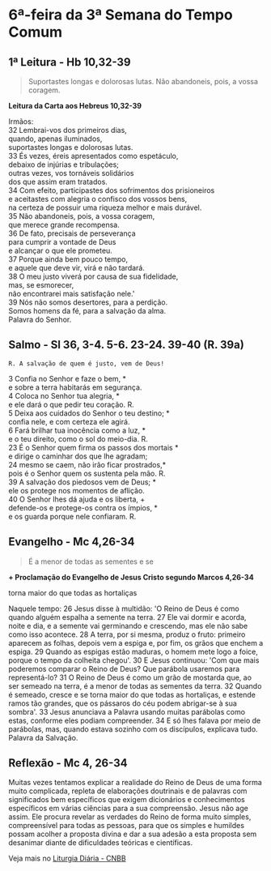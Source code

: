 # 6ª-feira da 3ª Semana do Tempo Comum

## 1ª Leitura - Hb 10,32-39

> Suportastes longas e dolorosas lutas. Não abandoneis, pois, a vossa coragem.

**Leitura da Carta aos Hebreus 10,32-39**

Irmãos:    
32 Lembrai-vos dos primeiros dias,   
 quando, apenas iluminados,   
 suportastes longas e dolorosas lutas.    
33 És vezes, éreis apresentados como espetáculo,   
 debaixo de injúrias e tribulações;   
 outras vezes, vos tornáveis solidários   
 dos que assim eram tratados.    
34 Com efeito, participastes dos sofrimentos dos prisioneiros   
 e aceitastes com alegria o confisco dos vossos bens,   
 na certeza de possuir uma riqueza melhor e mais durável.    
35 Não abandoneis, pois, a vossa coragem,   
 que merece grande recompensa.    
36 De fato, precisais de perseverança   
 para cumprir a vontade de Deus   
 e alcançar o que ele prometeu.    
37 Porque ainda bem pouco tempo,   
 e aquele que deve vir, virá e não tardará.    
38 O meu justo viverá por causa de sua fidelidade,   
 mas, se esmorecer,   
 não encontrarei mais satisfação nele.'    
39 Nós não somos desertores, para a perdição.   
 Somos homens da fé, para a salvação da alma.   
 Palavra do Senhor.

## Salmo - Sl 36, 3-4. 5-6. 23-24. 39-40 (R. 39a)

`R. A salvação de quem é justo, vem de Deus!`

3 Confia no Senhor e faze o bem, *   
 e sobre a terra habitarás em segurança.    
4 Coloca no Senhor tua alegria, *   
 e ele dará o que pedir teu coração. R.    
5 Deixa aos cuidados do Senhor o teu destino; *   
 confia nele, e com certeza ele agirá.    
6 Fará brilhar tua inocência como a luz, *   
 e o teu direito, como o sol do meio-dia. R.    
23 É o Senhor quem firma os passos dos mortais *   
 e dirige o caminhar dos que lhe agradam;    
24 mesmo se caem, não irão ficar prostrados,*   
 pois é o Senhor quem os sustenta pela mão. R.    
39 A salvação dos piedosos vem de Deus; *   
 ele os protege nos momentos de aflição.    
40 O Senhor lhes dá ajuda e os liberta, +   
 defende-os e protege-os contra os ímpios, *   
 e os guarda porque nele confiaram. R.

## Evangelho - Mc 4,26-34

> É a menor de todas as sementes e se

**+ Proclamação do Evangelho de Jesus Cristo segundo Marcos 4,26-34**

torna maior do que todas as hortaliças 
 
 Naquele tempo: 
26 Jesus disse à multidão: 
 'O Reino de Deus 
 é como quando alguém espalha a semente na terra. 
27 Ele vai dormir e acorda, noite e dia, 
 e a semente vai germinando e crescendo, 
 mas ele não sabe como isso acontece. 
28 A terra, por si mesma, produz o fruto: 
 primeiro aparecem as folhas, depois vem a espiga 
 e, por fim, os grãos que enchem a espiga. 
29 Quando as espigas estão maduras, 
 o homem mete logo a foice, 
 porque o tempo da colheita chegou'. 
30 E Jesus continuou: 
 'Com que mais poderemos comparar o Reino de Deus? 
 Que parábola usaremos para representá-lo? 
31 O Reino de Deus é como um grão de mostarda 
 que, ao ser semeado na terra, 
 é a menor de todas as sementes da terra. 
32 Quando é semeado, cresce 
 e se torna maior do que todas as hortaliças, 
 e estende ramos tão grandes, 
 que os pássaros do céu podem abrigar-se à sua sombra'. 
33 Jesus anunciava a Palavra 
 usando muitas parábolas como estas, 
 conforme eles podiam compreender. 
34 E só lhes falava por meio de parábolas, 
 mas, quando estava sozinho com os discípulos, 
 explicava tudo. 
 Palavra da Salvação.

## Reflexão - Mc 4, 26-34

Muitas vezes tentamos explicar a realidade do Reino de Deus de uma forma muito complicada, repleta de elaborações doutrinais e de palavras com significados bem específicos que exigem dicionários e conhecimentos específicos em várias ciências para a sua compreensão. Jesus não age assim. Ele procura revelar as verdades do Reino de forma muito simples, compreensível para todas as pessoas, para que os simples e humildes possam acolher a proposta divina e dar a sua adesão a esta proposta sem desanimar diante de dificuldades teóricas e científicas.

Veja mais no [Liturgia Diária - CNBB](http://liturgiadiaria.cnbb.org.br/app/user/user/UserView.php?ano=2017&mes=1&dia=27)